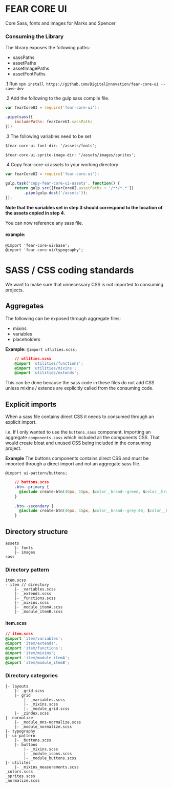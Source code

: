 # FEAR CORE UI

Core Sass, fonts and images for Marks and Spencer


### Consuming the Library

The library exposes the following paths:
- sassPaths
- assetPaths
- assetImagePaths
- assetFontPaths


.1 Run `npm install https://github.com/DigitalInnovation/fear-core-ui --save-dev`

.2 Add the following to the gulp sass compile file.
```js
var fearCoreUI = require('fear-core-ui');

.pipe(sass({
    includePaths: fearCoreUI.sassPaths
}))
```
.3 The following variables need to be set
```css
$fear-core-ui-font-dir: '/assets/fonts';

$fear-core-ui-sprite-image-dir: '/assets/images/sprites';
```
.4 Copy fear-core-ui assets to your working directory
```js
var fearCoreUI = require('fear-core-ui');

gulp.task('copy-fear-core-ui-assets', function() {
    return gulp.src([fearCoreUI.assetPaths + '/**/*.*'])
        .pipe(gulp.dest('/assets'));
});
```

**Note that the variables set in step 3 should correspond to the location of the assets copied in step 4.**

You can now reference any sass file.

#### example:
```
@import 'fear-core-ui/base';
@import 'fear-core-ui/typography';
```

# SASS / CSS coding standards

We want to make sure that unnecessary CSS is not imported to consuming projects.

## Aggregates
The following can be exposed through aggregate files:
- mixins
- variables
- placeholders

**Example:** 
`@import utlities.scss;`

```css
    // utlities.scss
    @import 'utilities/functions';
    @import 'utilities/mixins';
    @import 'utilities/extends';
```
  
This can be done because the sass code in these files do not add CSS unless mixins / extends are explicitly called from the consuming code.

## Explicit imports

When a sass file contains direct CSS it needs to consumed through an explicit import. 

i.e. If I only wanted to use the `buttons.sass` component. Importing an aggregate `components.sass` 
which included all the components CSS. That would create bloat and unused CSS being included in the consuming project.
 
**Example**
The buttons components contains direct CSS and must be imported through a direct import and not an aggregate sass file.

`@import ui-pattern/buttons;`

```css
    // buttons.scss
    .btn--primary {
      @include create-btn(40px, 15px, $color__brand--green, $color__brand--dark-grey, $color__brand--background-grey, $color__brand--light-grey);
    }
    
    .btn--secondary {
      @include create-btn(40px, 15px, $color__brand--grey-40, $color__brand--dark-grey, $color__brand--background-grey, $color__brand--light-grey);
    }
```

## Directory structure

```
assets
    |- fonts
    |- images
sass
```

### Directory pattern
```
item.scss
- item // directory
    |- _variables.scss
    |- _extends.scss
    |- _functions.scss
    |- _mixins.scss
    |- _module_itemA.scss
    |- _module_itemB.scss
```

#### item.scss
```css
// item.scss
@import 'item/variables';
@import 'item/extends';
@import 'item/functions';
@import 'item/mixins';
@import 'item/module_itemA';
@import 'item/module_itemB';
```


### Directory categories
```
|- layouts
    |- _grid.scss
    |- grid
        |- _variables.scss        
        |- _mixins.scss        
        |- _module_grid.scss        
    |- _zindex.scss
|- normalize
    |- _module_mns-normalize.scss
    |- _module_normalize.scss
|- typography
|- ui-pattern
    |- _buttons.scss
    |- buttons
        |- _mixins.scss
        |- _module_icons.scss
        |- _module_buttons.scss
|- utilites
    |- _mixins_measurements.scss
_colors.scss
_sprites.scss
_normalize.scss
```
